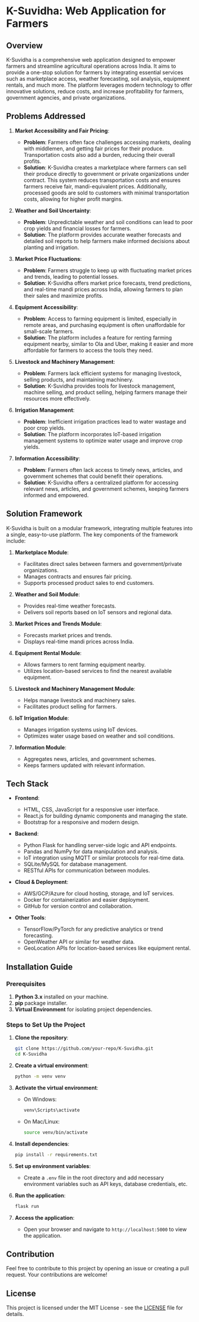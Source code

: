 
# K-Suvidha: Web Application for Farmers

## Overview

K-Suvidha is a comprehensive web application designed to empower farmers and streamline agricultural operations across India. It aims to provide a one-stop solution for farmers by integrating essential services such as marketplace access, weather forecasting, soil analysis, equipment rentals, and much more. The platform leverages modern technology to offer innovative solutions, reduce costs, and increase profitability for farmers, government agencies, and private organizations.

## Problems Addressed

1. **Market Accessibility and Fair Pricing**:
   - **Problem**: Farmers often face challenges accessing markets, dealing with middlemen, and getting fair prices for their produce. Transportation costs also add a burden, reducing their overall profits.
   - **Solution**: K-Suvidha creates a marketplace where farmers can sell their produce directly to government or private organizations under contract. This system reduces transportation costs and ensures farmers receive fair, mandi-equivalent prices. Additionally, processed goods are sold to customers with minimal transportation costs, allowing for higher profit margins.

2. **Weather and Soil Uncertainty**:
   - **Problem**: Unpredictable weather and soil conditions can lead to poor crop yields and financial losses for farmers.
   - **Solution**: The platform provides accurate weather forecasts and detailed soil reports to help farmers make informed decisions about planting and irrigation.

3. **Market Price Fluctuations**:
   - **Problem**: Farmers struggle to keep up with fluctuating market prices and trends, leading to potential losses.
   - **Solution**: K-Suvidha offers market price forecasts, trend predictions, and real-time mandi prices across India, allowing farmers to plan their sales and maximize profits.

4. **Equipment Accessibility**:
   - **Problem**: Access to farming equipment is limited, especially in remote areas, and purchasing equipment is often unaffordable for small-scale farmers.
   - **Solution**: The platform includes a feature for renting farming equipment nearby, similar to Ola and Uber, making it easier and more affordable for farmers to access the tools they need.

5. **Livestock and Machinery Management**:
   - **Problem**: Farmers lack efficient systems for managing livestock, selling products, and maintaining machinery.
   - **Solution**: K-Suvidha provides tools for livestock management, machine selling, and product selling, helping farmers manage their resources more effectively.

6. **Irrigation Management**:
   - **Problem**: Inefficient irrigation practices lead to water wastage and poor crop yields.
   - **Solution**: The platform incorporates IoT-based irrigation management systems to optimize water usage and improve crop yields.

7. **Information Accessibility**:
   - **Problem**: Farmers often lack access to timely news, articles, and government schemes that could benefit their operations.
   - **Solution**: K-Suvidha offers a centralized platform for accessing relevant news, articles, and government schemes, keeping farmers informed and empowered.

## Solution Framework

K-Suvidha is built on a modular framework, integrating multiple features into a single, easy-to-use platform. The key components of the framework include:

1. **Marketplace Module**:
   - Facilitates direct sales between farmers and government/private organizations.
   - Manages contracts and ensures fair pricing.
   - Supports processed product sales to end customers.

2. **Weather and Soil Module**:
   - Provides real-time weather forecasts.
   - Delivers soil reports based on IoT sensors and regional data.

3. **Market Prices and Trends Module**:
   - Forecasts market prices and trends.
   - Displays real-time mandi prices across India.

4. **Equipment Rental Module**:
   - Allows farmers to rent farming equipment nearby.
   - Utilizes location-based services to find the nearest available equipment.

5. **Livestock and Machinery Management Module**:
   - Helps manage livestock and machinery sales.
   - Facilitates product selling for farmers.

6. **IoT Irrigation Module**:
   - Manages irrigation systems using IoT devices.
   - Optimizes water usage based on weather and soil conditions.

7. **Information Module**:
   - Aggregates news, articles, and government schemes.
   - Keeps farmers updated with relevant information.

## Tech Stack

- **Frontend**:
  - HTML, CSS, JavaScript for a responsive user interface.
  - React.js for building dynamic components and managing the state.
  - Bootstrap for a responsive and modern design.

- **Backend**:
  - Python Flask for handling server-side logic and API endpoints.
  - Pandas and NumPy for data manipulation and analysis.
  - IoT integration using MQTT or similar protocols for real-time data.
  - SQLite/MySQL for database management.
  - RESTful APIs for communication between modules.

- **Cloud & Deployment**:
  - AWS/GCP/Azure for cloud hosting, storage, and IoT services.
  - Docker for containerization and easier deployment.
  - GitHub for version control and collaboration.

- **Other Tools**:
  - TensorFlow/PyTorch for any predictive analytics or trend forecasting.
  - OpenWeather API or similar for weather data.
  - GeoLocation APIs for location-based services like equipment rental.

## Installation Guide

### Prerequisites

1. **Python 3.x** installed on your machine.
2. **pip** package installer.
3. **Virtual Environment** for isolating project dependencies.

### Steps to Set Up the Project

1. **Clone the repository**:
   ```bash
   git clone https://github.com/your-repo/K-Suvidha.git
   cd K-Suvidha
   ```

2. **Create a virtual environment**:
   ```bash
   python -m venv venv
   ```

3. **Activate the virtual environment**:
   - On Windows:
     ```bash
     venv\Scripts\activate
     ```
   - On Mac/Linux:
     ```bash
     source venv/bin/activate
     ```

4. **Install dependencies**:
   ```bash
   pip install -r requirements.txt
   ```

5. **Set up environment variables**:
   - Create a `.env` file in the root directory and add necessary environment variables such as API keys, database credentials, etc.

6. **Run the application**:
   ```bash
   flask run
   ```

7. **Access the application**:
   - Open your browser and navigate to `http://localhost:5000` to view the application.

## Contribution

Feel free to contribute to this project by opening an issue or creating a pull request. Your contributions are welcome!

## License

This project is licensed under the MIT License - see the [LICENSE](LICENSE) file for details.

